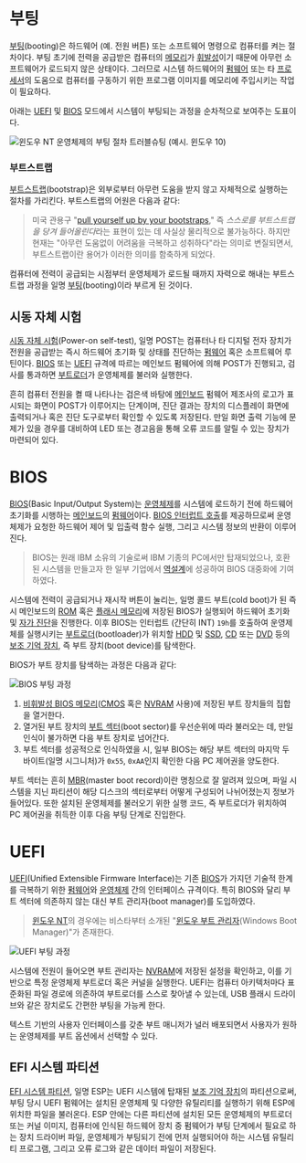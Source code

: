 # 부팅
[부팅](https://ko.wikipedia.org/wiki/부팅)(booting)은 하드웨어 (예. 전원 버튼) 또는 소프트웨어 명령으로 컴퓨터를 켜는 절차이다. 부팅 초기에 전력을 공급받은 컴퓨터의 [메모리](Memory.md)가 [휘발성](https://ko.wikipedia.org/wiki/휘발성_메모리)이기 때문에 아무런 소프트웨어가 로드되지 않은 상태이다. 그러므로 시스템 하드웨어의 [펌웨어](https://en.wikipedia.org/wiki/Firmware) 또는 타 [프로세서](Processor.md)의 도움으로 컴퓨터를 구동하기 위한 프로그램 이미지를 메모리에 주입시키는 작업이 필요하다.

아래는 [UEFI](#uefi) 및 [BIOS](#bios) 모드에서 시스템이 부팅되는 과정을 순차적으로 보여주는 도표이다.

![윈도우 NT 운영체제의 부팅 절차 트러블슈팅 (예시. 윈도우 10)](https://i0.wp.com/www.msnoob.com/wp-content/uploads/2019/01/boot-sequence.png?fit=1167%2C1107&ssl=1)

### 부트스트랩
[부트스트랩](https://ko.wikipedia.org/wiki/부트스트랩_(컴퓨팅))(bootstrap)은 외부로부터 아무런 도움을 받지 않고 자체적으로 실행하는 절차를 가리킨다. 부트스트랩의 어원은 다음과 같다:

> 미국 관용구 "[pull yourself up by your bootstraps](https://en.wiktionary.org/wiki/pull_oneself_up_by_one%27s_bootstraps)," 즉 *스스로를 부트스트랩을 당겨 들어올린다*라는 표현이 있는 데 사실상 물리적으로 불가능하다. 하지만 현재는 "아무런 도움없이 어려움을 극복하고 성취하다"라는 의미로 변질되면서, 부트스트랩이란 용어가 이러한 의미를 함축하게 되었다.

컴퓨터에 전력이 공급되는 시점부터 운영체제가 로드될 때까지 자력으로 해내는 부트스트랩 과정을 일명 [부팅](#부팅)(booting)이라 부르게 된 것이다.

## 시동 자체 시험
[시동 자체 시험](https://ko.wikipedia.org/wiki/시동_자체_시험)(Power-on self-test), 일명 POST는 컴퓨터나 타 디지털 전자 장치가 전원을 공급받는 즉시 하드웨어 초기화 및 상태를 진단하는 [펌웨어](https://ko.wikipedia.org/wiki/펌웨어) 혹은 소프트웨어 루틴이다. [BIOS](#bios) 또는 [UEFI](#uefi) 규격에 따르는 메인보드 펌웨어에 의해 POST가 진행되고, 검사를 통과하면 [부트로더](https://en.wikipedia.org/wiki/Bootloader)가 운영체제를 불러와 실행한다.

흔히 컴퓨터 전원을 켤 때 나타나는 검은색 바탕에 [메인보드](https://ko.wikipedia.org/wiki/메인보드) 펌웨어 제조사의 로고가 표시되는 화면이 POST가 이루어지는 단계이며, 진단 결과는 장치의 디스플레이 화면에 출력되거나 혹은 진단 도구로부터 확인할 수 있도록 저장된다. 만일 화면 출력 기능에 문제가 있을 경우를 대비하여 LED 또는 경고음을 통해 오류 코드를 알릴 수 있는 장치가 마련되어 있다.

# BIOS
[BIOS](https://ko.wikipedia.org/wiki/바이오스)(Basic Input/Output System)는 [운영체제](https://ko.wikipedia.org/wiki/운영체제)를 시스템에 로드하기 전에 하드웨어 초기화를 시행하는 [메인보드](https://ko.wikipedia.org/wiki/메인보드)의 [펌웨어](https://ko.wikipedia.org/wiki/펌웨어)이다. [BIOS 인터럽트 호출](https://ko.wikipedia.org/wiki/%바이오스_인터럽트_호출)를 제공하므로써 운영체제가 요청한 하드웨어 제어 및 입출력 함수 실행, 그리고 시스템 정보의 반환이 이루어진다.

> BIOS는 원래 IBM 소유의 기술로써 IBM 기종의 PC에서만 탑재되었으나, 호환된 시스템을 만들고자 한 일부 기업에서 [역설계](https://ko.wikipedia.org/wiki/역공학)에 성공하여 BIOS 대중화에 기여하였다.

시스템에 전력이 공급되거나 재시작 버튼이 눌리는, 일명 콜드 부트(cold boot)가 된 즉시 메인보드의 [ROM](https://ko.wikipedia.org/wiki/고정_기억_장치) 혹은 [플래시 메모리](https://ko.wikipedia.org/wiki/플래시_메모리)에 저장된 BIOS가 실행되어 하드웨어 초기화 및 [자가 진단](#시동-자체-시험)을 진행한다. 이후 BIOS는 인터럽트 (간단히 INT) `19h`를 호출하여 운영제체를 실행시키는 [부트로더](https://en.wikipedia.org/wiki/Bootloader)(bootloader)가 위치할 [HDD](https://ko.wikipedia.org/wiki/하드_디스크_드라이브) 및 [SSD](https://ko.wikipedia.org/wiki/솔리드_스테이트_드라이브), [CD](https://ko.wikipedia.org/wiki/콤팩트_디스크) 또는 [DVD](https://ko.wikipedia.org/wiki/DVD) 등의 [보조 기억 장치](https://en.wikipedia.org/wiki/Computer_data_storage#Secondary_storage), 즉 부트 장치(boot device)를 탐색한다.

BIOS가 부트 장치를 탐색하는 과정은 다음과 같다:

![BIOS 부팅 과정](https://upload.wikimedia.org/wikipedia/commons/2/20/Legacy_BIOS_boot_process_fixed.png)

1. [비휘발성 BIOS 메모리](https://en.wikipedia.org/wiki/Nonvolatile_BIOS_memory)([CMOS](https://ko.wikipedia.org/wiki/CMOS) 혹은 [NVRAM](https://ko.wikipedia.org/wiki/비휘발성_메모리) 사용)에 저장된 부트 장치들의 집합을 열거한다.
1. 열거된 부트 장치의 [부트 섹터](https://ko.wikipedia.org/wiki/부트_섹터)(boot sector)를 우선순위에 따라 불러오는 데, 만일 인식이 불가하면 다음 부트 장치로 넘어간다.
1. 부트 섹터를 성공적으로 인식하였을 시, 일부 BIOS는 해당 부트 섹터의 마지막 두 바이트(일명 시그니처)가 `0x55`, `0xAA`인지 확인한 다음 PC 제어권을 양도한다.

부트 섹터는 흔히 [MBR](https://ko.wikipedia.org/wiki/마스터_부트_레코드)(master boot record)이란 명칭으로 잘 알려져 있으며, 파일 시스템을 지닌 파티션이 해당 디스크의 섹터로부터 어떻게 구성되어 나뉘어졌는지 정보가 들어있다. 또한 설치된 운영체제를 불러오기 위한 실행 코드, 즉 부트로더가 위치하여 PC 제어권을 취득한 이후 다음 부팅 단계로 진입한다.

# UEFI
[UEFI](https://ko.wikipedia.org/wiki/통일_확장_펌웨어_인터페이스)(Unified Extensible Firmware Interface)는 기존 [BIOS](#bios)가 가지던 기술적 한계를 극복하기 위한 [펌웨어](https://ko.wikipedia.org/wiki/펌웨어)와 [운영체제](https://ko.wikipedia.org/wiki/운영체제) 간의 인터페이스 규격이다. 특히 BIOS와 달리 부트 섹터에 의존하지 않는 대신 부트 관리자(boot manager)를 도입하였다.

> [윈도우 NT](ko.WindowsNT.md)의 경우에는 비스타부터 소개된 "[윈도우 부트 관리자](https://ko.wikipedia.org/wiki/윈도우_비스타_시작_프로세스)(Windows Boot Manager)"가 존재한다.

![UEFI 부팅 과정](https://upload.wikimedia.org/wikipedia/commons/1/17/UEFI_boot_process.png)

시스템에 전원이 들어오면 부트 관리자는 [NVRAM](https://ko.wikipedia.org/wiki/비휘발성_메모리)에 저장된 설정을 확인하고, 이를 기반으로 특정 운영체제 부트로더 혹은 커널을 실행한다. UEFI는 컴퓨터 아키텍처마다 표준화된 파일 경로에 의존하여 부트로더를 스스로 찾아낼 수 있는데, USB 플래시 드라이브와 같은 장치로도 간편한 부팅을 가능케 한다.

텍스트 기반의 사용자 인터페이스를 갖춘 부트 매니저가 널러 배포되면서 사용자가 원하는 운영체제를 부트 옵션에서 선택할 수 있다.

## EFI 시스템 파티션
[EFI 시스템 파티션](https://en.wikipedia.org/wiki/EFI_system_partition), 일명 ESP는 UEFI 시스템에 탑재된 [보조 기억 장치](https://en.wikipedia.org/wiki/Computer_data_storage#Secondary_storage)의 파티션으로써, 부팅 당시 UEFI 펌웨어는 설치된 운영체제 및 다양한 유틸리티를 실행하기 위해 ESP에 위치한 파일을 불러온다. ESP 안에는 다른 파티션에 설치된 모든 운영체제의 부트로더 또는 커널 이미지, 컴퓨터에 인식된 하드웨어 장치 중 펌웨어가 부팅 단계에서 필요로 하는 장치 드라이버 파일, 운영체제가 부팅되기 전에 먼저 실행되어야 하는 시스템 유틸리티 프로그램, 그리고 오류 로그와 같은 데이터 파일이 저장된다.

